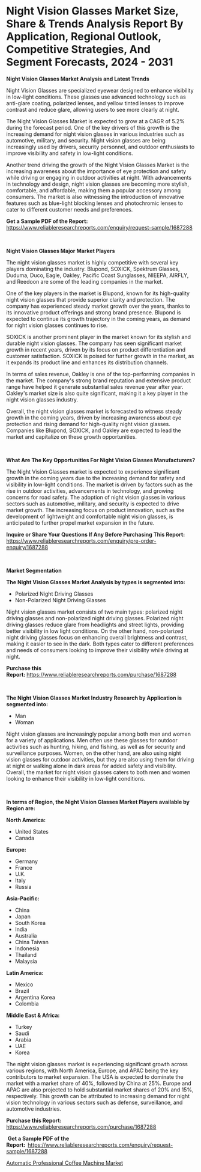 <p><h1>Night Vision Glasses Market Size, Share & Trends Analysis Report By Application, Regional Outlook, Competitive Strategies, And Segment Forecasts, 2024 - 2031</h1></p><p><strong>Night Vision Glasses Market Analysis and Latest Trends</strong></p>
<p><p>Night Vision Glasses are specialized eyewear designed to enhance visibility in low-light conditions. These glasses use advanced technology such as anti-glare coating, polarized lenses, and yellow tinted lenses to improve contrast and reduce glare, allowing users to see more clearly at night.</p><p>The Night Vision Glasses Market is expected to grow at a CAGR of 5.2% during the forecast period. One of the key drivers of this growth is the increasing demand for night vision glasses in various industries such as automotive, military, and security. Night vision glasses are being increasingly used by drivers, security personnel, and outdoor enthusiasts to improve visibility and safety in low-light conditions.</p><p>Another trend driving the growth of the Night Vision Glasses Market is the increasing awareness about the importance of eye protection and safety while driving or engaging in outdoor activities at night. With advancements in technology and design, night vision glasses are becoming more stylish, comfortable, and affordable, making them a popular accessory among consumers. The market is also witnessing the introduction of innovative features such as blue-light blocking lenses and photochromic lenses to cater to different customer needs and preferences.</p></p>
<p><strong>Get a Sample PDF of the Report:&nbsp;</strong> <a href="https://www.reliableresearchreports.com/enquiry/request-sample/1687288">https://www.reliableresearchreports.com/enquiry/request-sample/1687288</a></p>
<p>&nbsp;</p>
<p><strong>Night Vision Glasses Major Market Players</strong></p>
<p><p>The night vision glasses market is highly competitive with several key players dominating the industry. Blupond, SOXICK, Spektrum Glasses, Duduma, Duco, Eagle, Oakley, Pacific Coast Sunglasses, NIEEPA, AIRFLY, and Reedoon are some of the leading companies in the market.</p><p>One of the key players in the market is Blupond, known for its high-quality night vision glasses that provide superior clarity and protection. The company has experienced steady market growth over the years, thanks to its innovative product offerings and strong brand presence. Blupond is expected to continue its growth trajectory in the coming years, as demand for night vision glasses continues to rise.</p><p>SOXICK is another prominent player in the market known for its stylish and durable night vision glasses. The company has seen significant market growth in recent years, driven by its focus on product differentiation and customer satisfaction. SOXICK is poised for further growth in the market, as it expands its product line and enhances its distribution channels.</p><p>In terms of sales revenue, Oakley is one of the top-performing companies in the market. The company's strong brand reputation and extensive product range have helped it generate substantial sales revenue year after year. Oakley's market size is also quite significant, making it a key player in the night vision glasses industry.</p><p>Overall, the night vision glasses market is forecasted to witness steady growth in the coming years, driven by increasing awareness about eye protection and rising demand for high-quality night vision glasses. Companies like Blupond, SOXICK, and Oakley are expected to lead the market and capitalize on these growth opportunities.</p></p>
<p>&nbsp;</p>
<p><strong>What Are The Key Opportunities For Night Vision Glasses Manufacturers?</strong></p>
<p><p>The Night Vision Glasses market is expected to experience significant growth in the coming years due to the increasing demand for safety and visibility in low-light conditions. The market is driven by factors such as the rise in outdoor activities, advancements in technology, and growing concerns for road safety. The adoption of night vision glasses in various sectors such as automotive, military, and security is expected to drive market growth. The increasing focus on product innovation, such as the development of lightweight and comfortable night vision glasses, is anticipated to further propel market expansion in the future.</p></p>
<p><strong>Inquire or Share Your Questions If Any Before Purchasing This Report:</strong> <a href="https://www.reliableresearchreports.com/enquiry/pre-order-enquiry/1687288">https://www.reliableresearchreports.com/enquiry/pre-order-enquiry/1687288</a></p>
<p>&nbsp;</p>
<p><strong>Market Segmentation</strong></p>
<p><strong>The Night Vision Glasses Market Analysis by types is segmented into:</strong></p>
<p><ul><li>Polarized Night Driving Glasses</li><li>Non-Polarized Night Driving Glasses</li></ul></p>
<p><p>Night vision glasses market consists of two main types: polarized night driving glasses and non-polarized night driving glasses. Polarized night driving glasses reduce glare from headlights and street lights, providing better visibility in low light conditions. On the other hand, non-polarized night driving glasses focus on enhancing overall brightness and contrast, making it easier to see in the dark. Both types cater to different preferences and needs of consumers looking to improve their visibility while driving at night.</p></p>
<p><strong>Purchase this Report:&nbsp;</strong><a href="https://www.reliableresearchreports.com/purchase/1687288">https://www.reliableresearchreports.com/purchase/1687288</a></p>
<p>&nbsp;</p>
<p><strong>The Night Vision Glasses Market Industry Research by Application is segmented into:</strong></p>
<p><ul><li>Man</li><li>Woman</li></ul></p>
<p><p>Night vision glasses are increasingly popular among both men and women for a variety of applications. Men often use these glasses for outdoor activities such as hunting, hiking, and fishing, as well as for security and surveillance purposes. Women, on the other hand, are also using night vision glasses for outdoor activities, but they are also using them for driving at night or walking alone in dark areas for added safety and visibility. Overall, the market for night vision glasses caters to both men and women looking to enhance their visibility in low-light conditions.</p></p>
<p>&nbsp;</p>
<p><strong>In terms of Region, the Night Vision Glasses Market Players available by Region are:</strong></p>
<p>
    <p> <strong> North America: </strong>
        <ul>
            <li>United States</li>
            <li>Canada</li>
        </ul>
        </p> 
    <p> <strong> Europe: </strong>
        <ul>
            <li>Germany</li>
            <li>France</li>
            <li>U.K.</li>
            <li>Italy</li>
            <li>Russia</li>
        </ul>
        </p> 
    <p> <strong> Asia-Pacific: </strong>
        <ul>
            <li>China</li>
            <li>Japan</li>
            <li>South Korea</li>
            <li>India</li>
            <li>Australia</li>
            <li>China Taiwan</li>
            <li>Indonesia</li>
            <li>Thailand</li>
            <li>Malaysia</li>
        </ul>
        </p> 
    <p> <strong> Latin America: </strong>
        <ul>
            <li>Mexico</li>
            <li>Brazil</li>
            <li>Argentina Korea</li>
            <li>Colombia</li>
        </ul>
        </p> 
    <p> <strong> Middle East & Africa: </strong>
        <ul>
            <li>Turkey</li>
            <li>Saudi</li>
            <li>Arabia</li>
            <li>UAE</li>
            <li>Korea</li>
        </ul>
    </p>
    </p>
<p><p>The night vision glasses market is experiencing significant growth across various regions, with North America, Europe, and APAC being the key contributors to market expansion. The USA is expected to dominate the market with a market share of 40%, followed by China at 25%. Europe and APAC are also projected to hold substantial market shares of 20% and 15%, respectively. This growth can be attributed to increasing demand for night vision technology in various sectors such as defense, surveillance, and automotive industries.</p></p>
<p><strong>Purchase this Report: </strong><a href="https://www.reliableresearchreports.com/purchase/1687288">https://www.reliableresearchreports.com/purchase/1687288</a></p>
<p>&nbsp;<strong>Get a Sample PDF of the Report:&nbsp;&nbsp;</strong><a href="https://www.reliableresearchreports.com/enquiry/request-sample/1687288">https://www.reliableresearchreports.com/enquiry/request-sample/1687288</a></p>
<p><strong></strong></p>
<p><p><a href="https://github.com/mabutironaldo/Market-Research-Report-List-3/blob/main/automatic-professional-coffee-machine-market.md">Automatic Professional Coffee Machine Market</a></p></p>